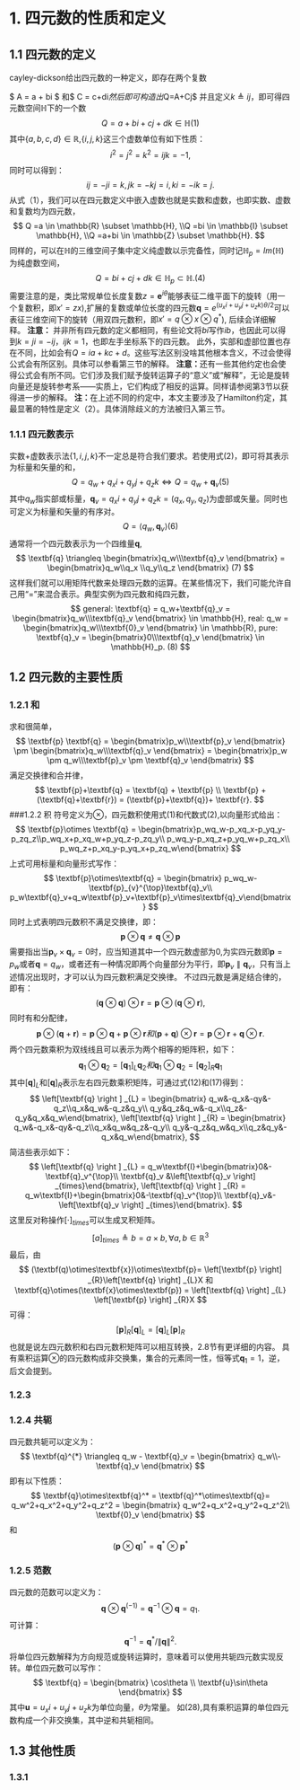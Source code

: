 <!--
 * @Author: your name
 * @Date: 2021-07-28 14:57:20
 * @LastEditTime: 2021-07-28 14:58:51
 * @LastEditors: Please set LastEditors
 * @Description: In User Settings Edit
 * @FilePath: /undefined/home/eco/Downloads/slam_test/filter/cn.md
-->
# 1. 四元数的性质和定义

## 1.1 四元数的定义

cayley-dickson给出四元数的一种定义，即存在两个复数
<!-- $ c = \sqrt{a^{2}+b_{xy}^{2}+e^{x}} $
$$ c = \sqrt{a^{2}+b_{xy}^{2} +e^{x}} $$ -->
$ A = a + bi $ 和$ C = c+di$然后即可构造出$Q=A+Cj$ 并且定义$k \triangleq ij$，即可得四元数空间$\mathbb{H}$下的一个数
$$ Q = a+bi+cj+dk\in \mathbb{H} (1)
$$其中$\{a,b,c,d\}\in \mathbb{R}$,$\{i,j,k\}$这三个虚数单位有如下性质：
$$ i^2=j^2=k^2=ijk=-1, 
$$同时可以得到：
$$ ij=-ji=k, jk=-kj=i, ki=-ik=j. 
$$从式（1），我们可以在四元数定义中嵌入虚数也就是实数和虚数，也即实数、虚数和复数均为四元数，
$$ 
   Q =a \in \mathbb{R} \subset \mathbb{H},
   \\Q =bi \in \mathbb{I} \subset \mathbb{H},
   \\Q =a+bi \in \mathbb{Z} \subset \mathbb{H}.
$$同样的，可以在$\mathbb{H}$的三维空间子集中定义纯虚数以示完备性，同时记$\mathbb{H}_p = Im(\mathbb{H})$为纯虚数空间，
$$
    Q = bi+cj+dk \in \mathbb{H}_p \subset\mathbb{H}.   (4)
$$需要注意的是，类比常规单位长度复数$z=\textbf{e}^{i\theta}$能够表征二维平面下的旋转（用一个复数积，即$x{'}=zx$),扩展的复数或单位长度的四元数$\textbf{q}=e^{(u_xi+u_yj+u_zk)\theta/2}$可以表征三维空间下的旋转（用双四元数积，即$x{'}=q\otimes{x}\otimes{q}^{*}$),
后续会详细解释。
$\textbf{注意：}$ 并非所有四元数的定义都相同，有些论文将$bi$写作$ib$，也因此可以得到$k=ji=-ij，ijk=1$，也即左手坐标系下的四元数。
此外，实部和虚部位置也存在不同，比如会有$Q=ia+kc+d$。这些写法区别没啥其他根本含义，不过会使得公式会有所区别。具体可以参看第三节的解释。
$\textbf{注意：}$还有一些其他约定也会使得公式会有所不同。它们涉及我们赋予旋转运算子的“意义”或“解释”，无论是旋转向量还是旋转参考系——实质上，它们构成了相反的运算。同样请参阅第3节以获得进一步的解释。
$\textbf{注：}$在上述不同的约定中，本文主要涉及了Hamilton约定，其最显著的特性是定义（2）。具体消除歧义的方法被归入第三节。

### 1.1.1 四元数表示
实数+虚数表示法$\{1,i,j,k\}$不一定总是符合我们要求。若使用式(2)，即可将其表示为标量和矢量的和，
$$
    Q=q_w+q_xi+q_yj+q_zk \Leftrightarrow  Q=q_w+\textbf{q}_v  (5)
$$其中$q_w$指实部或标量，$\textbf{q}_v = q_xi+q_yj+q_zk=(q_x,q_y,q_z)$为虚部或矢量。同时也可定义为标量和矢量的有序对。
$$
    Q=\left \langle q_w,\textbf{q}_v \right \rangle (6)
$$
通常将一个四元数表示为一个四维量$\textbf{q}$,
$$
\textbf{q} \triangleq \begin{bmatrix}q_w\\\textbf{q}_v 
\end{bmatrix} = 
\begin{bmatrix}q_w\\q_x \\q_y\\q_z
\end{bmatrix} (7)
$$这样我们就可以用矩阵代数来处理四元数的运算。在某些情况下，我们可能允许自己用“$=$”来混合表示。典型实例为四元数和纯四元数，
$$
general: \textbf{q} = q_w+\textbf{q}_v = \begin{bmatrix}q_w\\\textbf{q}_v 
\end{bmatrix} \in \mathbb{H},
real: q_w = \begin{bmatrix}q_w\\\textbf{0}_v 
\end{bmatrix} \in \mathbb{R},
pure: \textbf{q}_v = \begin{bmatrix}0\\\textbf{q}_v 
\end{bmatrix} \in \mathbb{H}_p.
(8)
$$
## 1.2 四元数的主要性质
### 1.2.1 和
求和很简单，
$$
\textbf{p} \textbf{q} = \begin{bmatrix}p_w\\\textbf{p}_v 
\end{bmatrix} \pm \begin{bmatrix}q_w\\\textbf{q}_v 
\end{bmatrix} = \begin{bmatrix}p_w \pm q_w\\\textbf{p}_v \pm \textbf{q}_v 
\end{bmatrix}
$$满足交换律和合并律，
$$
\textbf{p}+\textbf{q} = \textbf{q} + \textbf{p}
\\
\textbf{p} + (\textbf{q}+\textbf{r}) = (\textbf{p}+\textbf{q})+ \textbf{r}.
$$
###1.2.2 积
符号定义为$\otimes$，四元数积使用式(1)和代数式(2),以向量形式给出：
$$
\textbf{p}\otimes \textbf{q} = \begin{bmatrix}p_wq_w-p_xq_x-p_yq_y-p_zq_z\\p_wq_x+p_xq_w+p_yq_z-p_zq_y\\
p_wq_y-p_xq_z+p_yq_w+p_zq_x\\
p_wq_z+p_xq_y-p_yq_x+p_zq_w\end{bmatrix}
$$上式可用标量和向量形式写作：
$$
\textbf{p}\otimes\textbf{q} = \begin{bmatrix}
p_wq_w-\textbf{p}_{v}^{\top}\textbf{q}_v\\
p_w\textbf{q}_v+q_w\textbf{p}_v+\textbf{p}_v\times\textbf{q}_v\end{bmatrix}
$$同时上式表明四元数积不满足交换律，即：
$$
\textbf{p}\otimes\textbf{q}\neq\textbf{q}\otimes\textbf{p}  
$$
需要指出当$\textbf{p}_v\times\textbf{q}_v=0$时，应当知道其中一个四元数虚部为0,为实四元数即$\textbf{p}=p_w$或者$\textbf{q}=q_w$，或者还有一种情况即两个向量部分为平行，即$\textbf{p}_v\parallel\textbf{q}_v$，只有当上述情况出现时，才可以认为四元数积满足交换律。
不过四元数是满足结合律的，即有：
$$
(\textbf{q}\otimes\textbf{q})\otimes\textbf{r}=\textbf{p}\otimes(\textbf{q}\otimes\textbf{r}),
$$同时有和分配律，
$$
\textbf{p}\otimes(\textbf{q}+\textbf{r}) = \textbf{p}\otimes\textbf{q}+\textbf{p}\otimes\textbf{r} 和 
(\textbf{p}+\textbf{q})\otimes\textbf{r} = \textbf{p}\otimes\textbf{r}+\textbf{q}\otimes\textbf{r}.
$$两个四元数乘积为双线线且可以表示为两个相等的矩阵积，如下：
$$
\textbf{q}_1\otimes\textbf{q}_2 = \left [ \textbf{q}_1\right ] _{L}\textbf{q}_2 和 \textbf{q}_1\otimes\textbf{q}_2 = \left [ \textbf{q}_2\right ] _{R}\textbf{q}_1
$$其中$\left[\textbf{q} \right ] _{L}$和$\left[\textbf{q} \right ] _{R}$表示左右四元数乘积矩阵，可通过式(12)和(17)得到：
$$
\left[\textbf{q} \right ] _{L} = \begin{bmatrix}
q_w&-q_x&-qy&-q_z\\q_x&q_w&-q_z&q_y\\
q_y&q_z&q_w&-q_x\\q_z&-q_y&q_x&q_w\end{bmatrix}, 
\left[\textbf{q} \right ] _{R} = \begin{bmatrix}
q_w&-q_x&-qy&-q_z\\q_x&q_w&q_z&-q_y\\
q_y&-q_z&q_w&q_x\\q_z&q_y&-q_x&q_w\end{bmatrix}, 
$$简洁些表示如下：
$$
\left[\textbf{q} \right ] _{L} = q_w\textbf{I}+\begin{bmatrix}0&-\textbf{q}_v^{\top}\\ \textbf{q}_v &\left[\textbf{q}_v \right] _{times}\end{bmatrix},
\left[\textbf{q} \right ] _{R} = q_w\textbf{I}+\begin{bmatrix}0&-\textbf{q}_v^{\top}\\
\textbf{q}_v&-\left[\textbf{q}_v \right] _{times}\end{bmatrix}.
$$这里反对称操作$\left[\cdot \right] _{times}$可以生成叉积矩阵。
$$
\left[a \right] _{times} \triangleq b = a \times b,\forall a,b \in \mathbb{R}^3
$$最后，由
$$
(\textbf(q)\otimes\textbf{x})\otimes\textbf{p}= \left[\textbf{p} \right] _{R}\left[\textbf{q} \right] _{L}X
和 \textbf{q}\otimes(\textbf{x}\otimes\textbf{p}) = \left[\textbf{q} \right] _{L} \left[\textbf{p} \right] _{R}X
$$可得：
$$
\left[\textbf{p} \right] _{R}\left[\textbf{q} \right] _{L}
= \left[\textbf{q} \right] _{L}\left[\textbf{p} \right] _{R}
$$也就是说左四元数积和右四元数积矩阵可以相互转换，2.8节有更详细的内容。
具有乘积运算$\otimes$的四元数构成非交换集，集合的元素同一性，恒等式$\textbf{q}_1 = 1$，逆，后文会提到。

### 1.2.3 


### 1.2.4 共轭
四元数共轭可以定义为：
$$
\textbf{q}^{*} \triangleq q_w - \textbf{q}_v = \begin{bmatrix}
    q_w\\-\textbf{q}_v
\end{bmatrix}
$$即有以下性质：
$$
\textbf{q}\otimes\textbf{q}^* = \textbf{q}^*\otimes\textbf{q}=
q_w^2+q_x^2+q_y^2+q_z^2 = \begin{bmatrix}
    q_w^2+q_x^2+q_y^2+q_z^2\\
    \textbf{0}_v
\end{bmatrix}
$$和
$$
(\textbf{p}\otimes\textbf{q})^* = \textbf{q}^* \otimes\textbf{p}^{*}
$$

### 1.2.5 范数
四元数的范数可以定义为：
$$
\textbf{q}\otimes\textbf{q}^(-1) = \textbf{q}^{-1}\otimes\textbf{q} = q_1.
$$可计算：
$$
\textbf{q}^{-1} = \textbf{q}^* / \left \| \textbf{q} \right \| ^2.
$$将单位四元数解释为方向规范或旋转运算时，意味着可以使用共轭四元数实现反转。单位四元数可以写作：
$$
\textbf{q} = \begin{bmatrix}
    \cos\theta \\
    \textbf{u}\sin\theta
\end{bmatrix}
$$其中$\textbf{u} = u_xi+u_yj+u_zk$为单位向量，$\theta$为常量。
如(28),具有乘积运算的单位四元数构成一个非交换集，其中逆和共轭相同。

## 1.3 其他性质
### 1.3.1 

